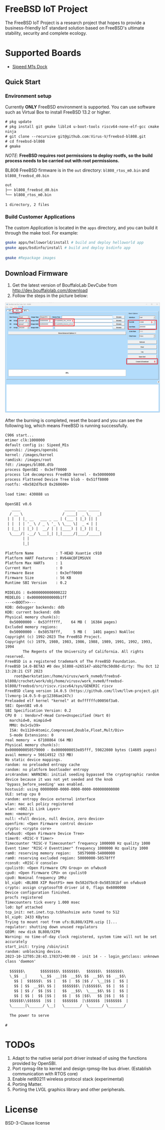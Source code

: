 # FreeBSD IoT Project
The FreeBSD IoT Project is a research project that hopes to provide a business-friendly IoT standard solution based on FreeBSD's ultimate stability, security and complete ecology.

# Supported Boards
- [Sipeed M1s Dock](https://wiki.sipeed.com/hardware/zh/maix/m1s/m1s_dock.html)

## Quick Start
### Environment setup
Currently **ONLY** FreeBSD environment is supported. You can use software such as Virtual Box to install FreeBSD 13.2 or higher.

```
# pkg update
# pkg install git gmake liblz4 u-boot-tools riscv64-none-elf-gcc cmake ninja
# git clone --recursive git@github.com:Virus-V/freebsd-bl808.git
# cd freebsd-bl808
# gmake
```
*NOTE*: **FreeBSD requires root permissions to deploy rootfs, so the build process needs to be carried out with root permissions.**

BL808 FreeBSD firmware is in the `out` directory: `bl808_rtos_m0.bin` and `bl808_freebsd_d0.bin`
```
out
├── bl808_freebsd_d0.bin
└── bl808_rtos_m0.bin

1 directory, 2 files
```

### Build Customer Applications
The custom Application is located in the `apps` directory, and you can build it through the make tool. For example:
```bash
gmake apps/helloworld/install # build and deploy helloworld app
gmake apps/bsdinfo/install # build and deploy bsdinfo app

gmake #Repackage images
```

## Download Firmware
1. Get the latest version of BouffaloLab DevCube from http://dev.bouffalolab.com/download
2. Follow the steps in the picture below:

![FlashTool](assets/BLDevCube_d0iDVi4UwD.png "Program BL808")

After the burning is completed, reset the board and you can see the following log, which means FreeBSD is running successfully.

```
C906 start...
mtimer clk:1000000
default config is: Sipeed_M1s
opensbi: /images/opensbi
kernel: /images/kernel
ramdisk: /images/root
fdt: /images/bl808.dtb
process OpenSBI - 0x3eff0000
process lz4 decompress FreeBSD kernel - 0x50000000
process Flattened Device Tree blob - 0x51ff8000
rootfs: <0x582d7bc0 0x260600>

load time: 430888 us

OpenSBI v0.6
   ____                    _____ ____ _____
  / __ \                  / ____|  _ \_   _|
 | |  | |_ __   ___ _ __ | (___ | |_) || |
 | |  | | '_ \ / _ \ '_ \ \___ \|  _ < | |
 | |__| | |_) |  __/ | | |____) | |_) || |_
  \____/| .__/ \___|_| |_|_____/|____/_____|
        | |
        |_|

Platform Name          : T-HEAD Xuantie c910
Platform HART Features : RV64ACDFIMSUVX
Platform Max HARTs     : 1
Current Hart           : 0
Firmware Base          : 0x3eff0000
Firmware Size          : 56 KB
Runtime SBI Version    : 0.2

MIDELEG : 0x0000000000000222
MEDELEG : 0x000000000000b1ff
---<<BOOT>>---
KDB: debugger backends: ddb
KDB: current backend: ddb
Physical memory chunk(s):
  0x50000000 - 0x53ffffff,    64 MB (  16384 pages)
Excluded memory regions:
  0x50000000 - 0x50578fff,     5 MB (   1401 pages) NoAlloc
Copyright (c) 1992-2023 The FreeBSD Project.
Copyright (c) 1979, 1980, 1983, 1986, 1988, 1989, 1991, 1992, 1993, 1994
        The Regents of the University of California. All rights reserved.
FreeBSD is a registered trademark of The FreeBSD Foundation.
FreeBSD 14.0-BETA3 #0 dev_bl808-n265147-abb2f0c50d8d-dirty: Thu Oct 12 13:28:21 CST 2023
    root@workstation:/home/virusv/work_nvme0/freebsd-bl808/crochet/work/obj/home/virusv/work_nvme0/freebsd-bl808/freebsd/src/riscv.riscv64/sys/GENERIC riscv
FreeBSD clang version 14.0.5 (https://github.com/llvm/llvm-project.git llvmorg-14.0.5-0-gc12386ae247c)
Preloaded elf kernel "kernel" at 0xffffffc00056f3a0.
SBI: OpenSBI v0.6
SBI Specification Version: 0.2
CPU 0  : Vendor=T-Head Core=Unspecified (Hart 0)
  marchid=0, mimpid=0
  MMU: 0x1<Sv39>
  ISA: 0x112d<Atomic,Compressed,Double,Float,Mult/Div>
  S-mode Extensions: 0
real memory  = 67108864 (64 MB)
Physical memory chunk(s):
0x0000000050579000 - 0x0000000053e85fff, 59822080 bytes (14605 pages)
avail memory = 56614912 (53 MB)
No static device mappings.
random: no preloaded entropy cache
random: no platform bootloader entropy
arc4random: WARNING: initial seeding bypassed the cryptographic random device because it was not yet seeded and the knob 'bypass_before_seeding' was enabled.
hostuuid: using 00000000-0000-0000-0000-000000000000
ULE: setup cpu 0
random: entropy device external interface
wlan: mac acl policy registered
wlan: <802.11 Link Layer>
mem: <memory>
null: <full device, null device, zero device>
openfirm: <Open Firmware control device>
crypto: <crypto core>
ofwbus0: <Open Firmware Device Tree>
timer0: <RISC-V Timer>
Timecounter "RISC-V Timecounter" frequency 1000000 Hz quality 1000
Event timer "RISC-V Eventtimer" frequency 1000000 Hz quality 1000
ram0: reserving memory region:   50579000-54000000
ram0: reserving excluded region: 50000000-50578fff
rcons0: <RISC-V console>
cpulist0: <Open Firmware CPU Group> on ofwbus0
cpu0: <Open Firmware CPU> on cpulist0
cpu0: Nominal frequency 1Mhz
bl_xip0: <BL808 XIP RootFS> mem 0x582d7bc0-0x585381bf on ofwbus0
crypto: assign cryptosoft0 driver id 0, flags 0x6000000
Device configuration finished.
procfs registered
Timecounters tick every 1.000 msec
lo0: bpf attached
tcp_init: net.inet.tcp.tcbhashsize auto tuned to 512
bl_xip0: 2433 KBytes
Trying to mount root from ufs:BL808/XIP0.uzip []...
regulator: shutting down unused regulators
GEOM: new disk BL808/XIP0
Warning: no time-of-day clock registered, system time will not be set accurately
start_init: trying /sbin/init
random: unblocking device.
2023-10-12T05:28:43.178372+00:00 - init 14 - - login_getclass: unknown class 'daemon'

  $$$$$$\       $$$$$$$$\ $$$$$$$\   $$$$$$\  $$$$$$$\
  \_$$  _|      \__$$  __|$$  __$$\ $$  __$$\ $$  __$$\
    $$ |  $$$$$$\  $$ |   $$ |  $$ |$$ /  \__|$$ |  $$ |
    $$ | $$  __$$\ $$ |   $$$$$$$\ |\$$$$$$\  $$ |  $$ |
    $$ | $$ /  $$ |$$ |   $$  __$$\  \____$$\ $$ |  $$ |
    $$ | $$ |  $$ |$$ |   $$ |  $$ |$$\   $$ |$$ |  $$ |
  $$$$$$\\$$$$$$  |$$ |   $$$$$$$  |\$$$$$$  |$$$$$$$  |
  \______|\______/ \__|   \_______/  \______/ \_______/

  The power to serve

#
```

# TODOs
1. Adapt to the native serial port driver instead of using the functions provided by OpenSBI.
2. Port rpmsg-lite to kernel and design rpmsg-lite bus driver. (Establish communication with RTOS core)
3. Enable net80211 wireless protocol stack (experimental)
4. Porting Matter.
5. Porting the LVGL graphics library and other peripherals.

# License
BSD-3-Clause license
